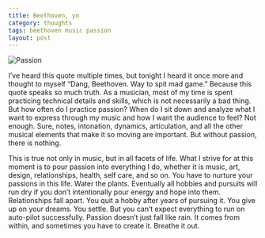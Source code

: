 ```yaml
---
title: Beethoven, yo
category: thoughts
tags: beethoven music passion
layout: post
---
```


<img src="https://baileycmiller.github.io/blog/assets/passion1.png" alt="Passion" class='align-center'/>

I’ve heard this quote multiple times, but tonight I heard it once more and thought to myself “Dang, Beethoven. Way to spit mad game.” Because this quote speaks so much truth. As a musician, most of my time is spent practicing technical details and skills, which is not necessarily a bad thing. But how often do I practice passion? When do I sit down and analyze what I want to express through my music and how I want the audience to feel? Not enough. Sure, notes, intonation, dynamics, articulation, and all the other musical elements that make it so moving are important. But without passion, there is nothing.

This is true not only in music, but in all facets of life. What I strive for at this moment is to pour passion into everything I do, whether it is music, art, design, relationships, health, self care, and so on. You have to nurture your passions in this life. Water the plants. Eventually all hobbies and pursuits will run dry if you don’t intentionally pour energy and hope into them. Relationships fall apart. You quit a hobby after years of pursuing it. You give up on your dreams. You settle. But you can’t expect everything to run on auto-pilot successfully. Passion doesn’t just fall like rain. It comes from within, and sometimes you have to create it. Breathe it out.

